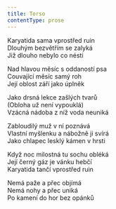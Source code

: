```yaml
---
title: Torso
contentType: prose
---
```


<section>

Karyatida sama vprostřed ruin  
Dlouhým bezvětřím se zalyká  
Již dlouho nebylo co nésti

Nad hlavou měsíc s oddaností psa  
Couvající měsíc samý roh  
Její oblost září jako úplněk

Jako drsná lekce zašlých tvarů  
(Obloha už není vypouklá)  
Vzácná nádoba z níž voda neuniká

Zabloudilý muž v ní poznává  
Vlastní myšlenku a nábožně ji svírá  
Jako chlapec lesklý kámen v hrsti

Když noc milostná tu sochu obléká  
Její černý gáz je vánku hebčí  
Karyatida tančí vprostřed ruin

Nemá paže a přec objímá  
Nemá nohy a přec uniká  
Po kamení do hor bez opánků

</section>
